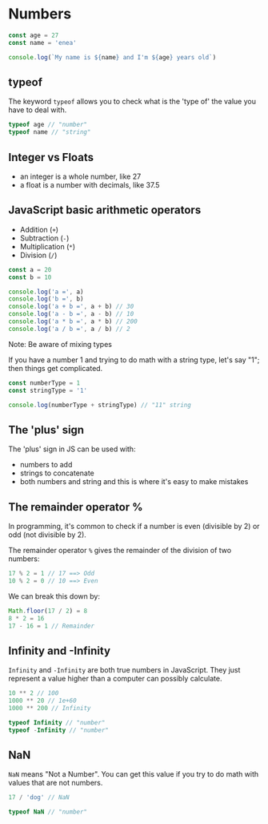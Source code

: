 # Numbers

```js
const age = 27
const name = 'enea'

console.log(`My name is ${name} and I'm ${age} years old`)
```

## typeof

The keyword `typeof` allows you to check what is the 'type of' the value you have to deal with.

```js
typeof age // "number"
typeof name // "string"
```

## Integer vs Floats

- an integer is a whole number, like 27
- a float is a number with decimals, like 37.5

## JavaScript basic arithmetic operators

- Addition (`+`)
- Subtraction (`-`)
- Multiplication (`*`)
- Division (`/`)

```js
const a = 20
const b = 10

console.log('a =', a)
console.log('b =', b)
console.log('a + b =', a + b) // 30
console.log('a - b =', a - b) // 10
console.log('a * b =', a * b) // 200
console.log('a / b =', a / b) // 2
```

Note: Be aware of mixing types

If you have a number 1 and trying to do math with a string type, let's say "1";
then things get complicated.

```js
const numberType = 1
const stringType = '1'

console.log(numberType + stringType) // "11" string
```

## The 'plus' sign

The 'plus' sign in JS can be used with:

- numbers to add
- strings to concatenate
- both numbers and string and this is where it's easy to make mistakes

## The remainder operator %

In programming, it's common to check if a number is even (divisible by 2) or odd (not divisible by 2).

The remainder operator `%` gives the remainder of the division of two numbers:

```js
17 % 2 = 1 // 17 ==> Odd
10 % 2 = 0 // 10 ==> Even
```

We can break this down by:

```js
Math.floor(17 / 2) = 8
8 * 2 = 16
17 - 16 = 1 // Remainder
```

## Infinity and -Infinity

`Infinity` and `-Infinity` are both true numbers in JavaScript.
They just represent a value higher than a computer can possibly calculate.

```js
10 ** 2 // 100
1000 ** 20 // 1e+60
1000 ** 200 // Infinity

typeof Infinity // "number"
typeof -Infinity // "number"
```

## NaN

`NaN` means "Not a Number". You can get this value if you try to do math with values that are not numbers.

```js
17 / 'dog' // NaN

typeof NaN // "number"
```
